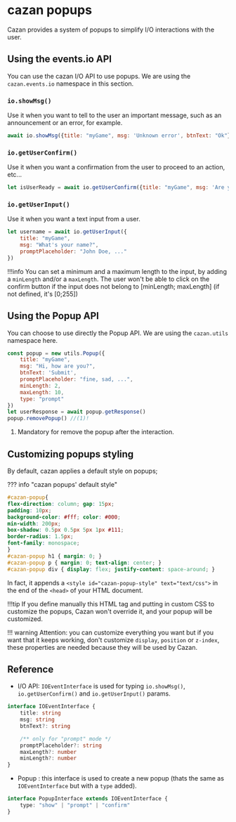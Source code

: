 # cazan popups

Cazan provides a system of popups to simplify I/O interactions with the user.


## Using the events.io API

You can use the cazan I/O API to use popups. We are using the ``cazan.events.io`` namespace in this section.

### ``io.showMsg()``

Use it when you want to tell to the user an important message, such as an announcement or an error, for example.

````js
await io.showMsg({title: "myGame", msg: 'Unknown error', btnText: "Ok"})
````

### ``io.getUserConfirm()``

Use it when you want a confirmation from the user to proceed to an action, etc...

````js
let isUserReady = await io.getUserConfirm({title: "myGame", msg: 'Are you ready?'})
````

### ``io.getUserInput()``

Use it when you want a text input from a user.

````js
let username = await io.getUserInput({
    title: "myGame",
    msg: "What's your name?",
    promptPlaceholder: "John Doe, ..."
})
````

!!!info
You can set a minimum and a maximum length to the input, by adding a `minLength` and/or a `maxLength`. The user
won't be able to click on the confirm button if the input does not belong to [minLength; maxLength] (if not defined,
it's [0;255])


## Using the Popup API

You can choose to use directly the Popup API. We are using the ``cazan.utils`` namespace here.

````js
const popup = new utils.Popup({
    title: "myGame",
    msg: "Hi, how are you?",
    btnText: 'Submit',
    promptPlaceholder: "fine, sad, ...",
    minLength: 2,
    maxLength: 10,
    type: "prompt"
})
let userResponse = await popup.getResponse()
popup.removePopup() //(1)!
````

1. Mandatory for remove the popup after the interaction.

## Customizing popups styling

By default, cazan applies a default style on popups;

??? info "cazan popups' default style"
````css
#cazan-popup{
flex-direction: column; gap: 15px;
padding: 10px;
background-color: #fff; color: #000;
min-width: 200px;
box-shadow: 0.5px 0.5px 5px 1px #111;
border-radius: 1.5px;
font-family: monospace;
}
#cazan-popup h1 { margin: 0; }
#cazan-popup p { margin: 0; text-align: center; }
#cazan-popup div { display: flex; justify-content: space-around; }
````
In fact, it appends a `<style id="cazan-popup-style" text="text/css">` in the end of the `<head>` of your HTML document.

!!!tip
If you define manually this HTML tag and putting in custom CSS to customize the popups, Cazan won't override it, and your popup will be customized.

!!! warning
Attention: you can customize everything you want but if you want that it keeps working, don't customize `display`, `position` or `z-index`, these properties are needed because they will be used by Cazan.

## Reference

- I/O API: ``IOEventInterface`` is used for typing ``io.showMsg()``, ``io.getUserConfirm()`` and ``io.getUserInput()`` params.
````ts
interface IOEventInterface {
    title: string
    msg: string
    btnText?: string

    /** only for "prompt" mode */
    promptPlaceholder?: string
    maxLength?: number
    minLength?: number
}
````

- Popup : this interface is used to create a new popup (thats the same as ``IOEventInterface`` but with a `type` added).
````ts
interface PopupInterface extends IOEventInterface {
    type: "show" | "prompt" | "confirm"
}
````
